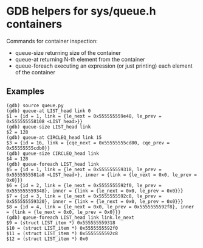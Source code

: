 # GDB helpers for sys/queue.h containers

Commands for container inspection:
 - queue-size returning size of the container
 - queue-at returning N-th element from the container
 - queue-foreach executing an expression (or just printing) each element of
   the container

## Examples
```
(gdb) source queue.py
(gdb) queue-at LIST_head link 0
$1 = {id = 1, link = {le_next = 0x555555559e48, le_prev = 0x555555558108 <LIST_head>}}
(gdb) queue-size LIST_head link
$2 = 128
(gdb) queue-at CIRCLEQ_head link 15
$3 = {id = 16, link = {cqe_next = 0x55555555cd80, cqe_prev = 0x55555555cdb0}}
(gdb) queue-size CIRCLEQ_head link
$4 = 128
(gdb) queue-foreach LIST_head link
$5 = {id = 1, link = {le_next = 0x555555559318, le_prev = 0x5555555581a8 <LIST_head>}, inner = {link = {le_next = 0x0, le_prev = 0x0}}}
$6 = {id = 2, link = {le_next = 0x5555555592f0, le_prev = 0x555555559348}, inner = {link = {le_next = 0x0, le_prev = 0x0}}}
$7 = {id = 3, link = {le_next = 0x5555555592c8, le_prev = 0x555555559320}, inner = {link = {le_next = 0x0, le_prev = 0x0}}}
$8 = {id = 4, link = {le_next = 0x0, le_prev = 0x5555555592f8}, inner = {link = {le_next = 0x0, le_prev = 0x0}}}
(gdb) queue-foreach LIST_head link link.le_next
$9 = (struct LIST_item *) 0x555555559318
$10 = (struct LIST_item *) 0x5555555592f0
$11 = (struct LIST_item *) 0x5555555592c8
$12 = (struct LIST_item *) 0x0
```
